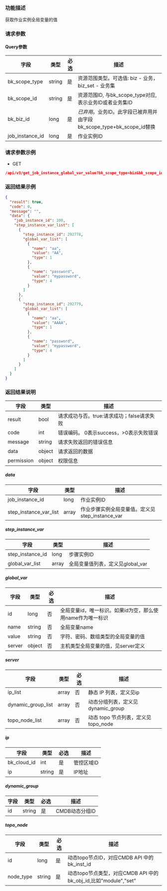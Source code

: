 ### 功能描述

获取作业实例全局变量的值

### 请求参数

#### Query参数

| 字段              | 类型     | 必选 | 描述                                                |
|-----------------|--------|----|---------------------------------------------------|
| bk_scope_type   | string | 是  | 资源范围类型。可选值: biz - 业务，biz_set - 业务集                |
| bk_scope_id     | string | 是  | 资源范围ID, 与bk_scope_type对应, 表示业务ID或者业务集ID           |
| bk_biz_id       | long   | 是  | *已弃用*。业务ID。此字段已被弃用并由字段bk_scope_type+bk_scope_id替换 |
| job_instance_id | long   | 是  | 作业实例ID                                            |

### 请求参数示例

- GET

```json
/api/v3/get_job_instance_global_var_value?bk_scope_type=biz&bk_scope_id=1&job_instance_id=100
```

### 返回结果示例

```json
{
  "result": true,
  "code": 0,
  "message": "",
  "data": {
    "job_instance_id": 100,
    "step_instance_var_list": [
      {
        "step_instance_id": 292778,
        "global_var_list": [
          {
            "name": "aa",
            "value": "AA",
            "type": 1
          },
          {
            "name": "password",
            "value": "mypassword",
            "type": 4
          }
        ]
      },
      {
        "step_instance_id": 292779,
        "global_var_list": [
          {
            "name": "aa",
            "value": "AAAA",
            "type": 1
          },
          {
            "name": "password",
            "value": "mypassword",
            "type": 4
          }
        ]
      }
    ]
  }
}

```

### 返回结果说明

| 字段         | 类型     | 描述                         |
|------------|--------|----------------------------|
| result     | bool   | 请求成功与否。true:请求成功；false请求失败 |
| code       | int    | 错误编码。 0表示success，>0表示失败错误  |
| message    | string | 请求失败返回的错误信息                |
| data       | object | 请求返回的数据                    |
| permission | object | 权限信息                       |

##### data

| 字段                     | 类型    | 描述                               |
|------------------------|-------|----------------------------------|
| job_instance_id        | long  | 作业实例ID                           |
| step_instance_var_list | array | 作业步骤实例全局变量值。定义见step_instance_var |

##### step_instance_var

| 字段               | 类型    | 描述                    |
|------------------|-------|-----------------------|
| step_instance_id | long  | 步骤实例ID                |
| global_var_list  | array | 全局变量值列表，定义见global_var |

##### global_var

| 字段     | 类型     | 必选 | 描述                                |
|--------|--------|----|-----------------------------------|
| id     | long   | 否  | 全局变量id，唯一标识。如果id为空，那么使用name作为唯一标识 |
| name   | string | 否  | 全局变量name                          |
| value  | string | 否  | 字符、密码、数组类型的全局变量的值                 |
| server | object | 否  | 主机类型全局变量的值，见server定义              |

##### server

| 字段                 | 类型    | 必选 | 描述                        |
|--------------------|-------|----|---------------------------|
| ip_list            | array | 否  | 静态 IP 列表，定义见ip            |
| dynamic_group_list | array | 否  | 动态分组列表，定义见dynamic_group   |
| topo_node_list     | array | 否  | 动态 topo 节点列表，定义见topo_node |

##### ip

| 字段          | 类型     | 必选 | 描述     |
|-------------|--------|----|--------|
| bk_cloud_id | int    | 是  | 管控区域ID |
| ip          | string | 是  | IP地址   |

##### dynamic_group

| 字段 | 类型     | 必选 | 描述         |
|----|--------|----|------------|
| id | string | 是  | CMDB动态分组ID |

##### topo_node

| 字段        | 类型     | 必选 | 描述                                                  |
|-----------|--------|----|-----------------------------------------------------|
| id        | long   | 是  | 动态topo节点ID，对应CMDB API 中的 bk_inst_id                 |
| node_type | string | 是  | 动态topo节点类型，对应CMDB API 中的 bk_obj_id,比如"module","set" |